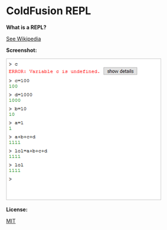 ColdFusion REPL
===============

**What is a REPL?**

[See Wikipedia](https://en.wikipedia.org/wiki/Read%E2%80%93eval%E2%80%93print_loop)

**Screenshot:**

![](https://raw.githubusercontent.com/ArtskydJ/coldfusion-repl/master/Screenshot.PNG)


**License:**

[MIT](https://choosealicense.com/licenses/mit/)
